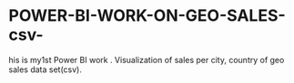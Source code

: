# POWER-BI-WORK-ON-GEO-SALES-csv-
his is my1st Power BI work . Visualization of sales per city, country of geo sales data set(csv).
